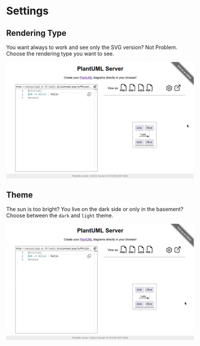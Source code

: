 # Settings

## Rendering Type

You want always to work and see only the SVG version? Not Problem.  
Choose the rendering type you want to see.

![rendering-type](https://raw.githubusercontent.com/plantuml/plantuml-server/master/docs/WebUI/gifs/settings-rendering-type.gif)

## Theme

The sun is too bright? You live on the dark side or only in the basement?  
Choose between the `dark` and `light` theme.

![theme](https://raw.githubusercontent.com/plantuml/plantuml-server/master/docs/WebUI/gifs/settings-theme.gif)
